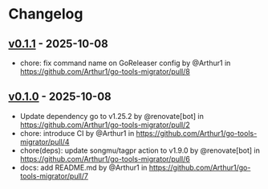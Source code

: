 # Changelog

## [v0.1.1](https://github.com/Arthur1/go-tools-migrator/compare/v0.1.0...v0.1.1) - 2025-10-08
- chore: fix command name on GoReleaser config by @Arthur1 in https://github.com/Arthur1/go-tools-migrator/pull/8

## [v0.1.0](https://github.com/Arthur1/go-tools-migrator/commits/v0.1.0) - 2025-10-08
- Update dependency go to v1.25.2 by @renovate[bot] in https://github.com/Arthur1/go-tools-migrator/pull/2
- chore: introduce CI by @Arthur1 in https://github.com/Arthur1/go-tools-migrator/pull/4
- chore(deps): update songmu/tagpr action to v1.9.0 by @renovate[bot] in https://github.com/Arthur1/go-tools-migrator/pull/6
- docs: add README.md by @Arthur1 in https://github.com/Arthur1/go-tools-migrator/pull/7
